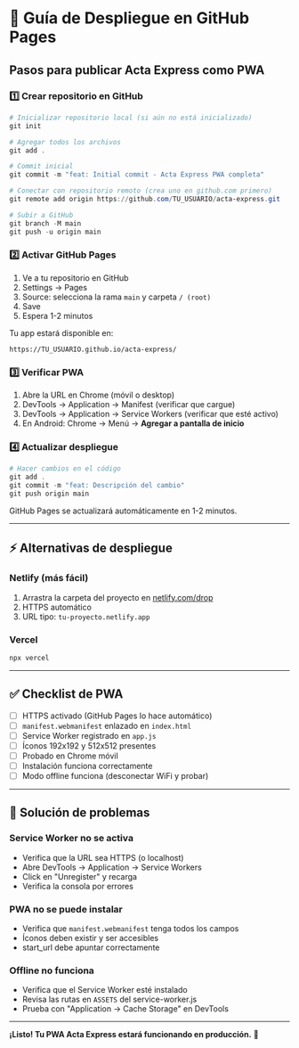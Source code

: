 # 🚀 Guía de Despliegue en GitHub Pages

## Pasos para publicar Acta Express como PWA

### 1️⃣ Crear repositorio en GitHub

```powershell
# Inicializar repositorio local (si aún no está inicializado)
git init

# Agregar todos los archivos
git add .

# Commit inicial
git commit -m "feat: Initial commit - Acta Express PWA completa"

# Conectar con repositorio remoto (crea uno en github.com primero)
git remote add origin https://github.com/TU_USUARIO/acta-express.git

# Subir a GitHub
git branch -M main
git push -u origin main
```

### 2️⃣ Activar GitHub Pages

1. Ve a tu repositorio en GitHub
2. Settings → Pages
3. Source: selecciona la rama `main` y carpeta `/ (root)`
4. Save
5. Espera 1-2 minutos

Tu app estará disponible en:
```
https://TU_USUARIO.github.io/acta-express/
```

### 3️⃣ Verificar PWA

1. Abre la URL en Chrome (móvil o desktop)
2. DevTools → Application → Manifest (verificar que cargue)
3. DevTools → Application → Service Workers (verificar que esté activo)
4. En Android: Chrome → Menú → **Agregar a pantalla de inicio**

### 4️⃣ Actualizar despliegue

```powershell
# Hacer cambios en el código
git add .
git commit -m "feat: Descripción del cambio"
git push origin main
```

GitHub Pages se actualizará automáticamente en 1-2 minutos.

---

## ⚡ Alternativas de despliegue

### Netlify (más fácil)
1. Arrastra la carpeta del proyecto en [netlify.com/drop](https://app.netlify.com/drop)
2. HTTPS automático
3. URL tipo: `tu-proyecto.netlify.app`

### Vercel
```powershell
npx vercel
```

---

## ✅ Checklist de PWA

- [ ] HTTPS activado (GitHub Pages lo hace automático)
- [ ] `manifest.webmanifest` enlazado en `index.html`
- [ ] Service Worker registrado en `app.js`
- [ ] Íconos 192x192 y 512x512 presentes
- [ ] Probado en Chrome móvil
- [ ] Instalación funciona correctamente
- [ ] Modo offline funciona (desconectar WiFi y probar)

---

## 🐛 Solución de problemas

### Service Worker no se activa
- Verifica que la URL sea HTTPS (o localhost)
- Abre DevTools → Application → Service Workers
- Click en "Unregister" y recarga
- Verifica la consola por errores

### PWA no se puede instalar
- Verifica que `manifest.webmanifest` tenga todos los campos
- Íconos deben existir y ser accesibles
- start_url debe apuntar correctamente

### Offline no funciona
- Verifica que el Service Worker esté instalado
- Revisa las rutas en `ASSETS` del service-worker.js
- Prueba con "Application → Cache Storage" en DevTools

---

**¡Listo! Tu PWA Acta Express estará funcionando en producción.** 🎉

